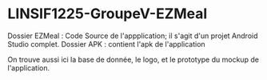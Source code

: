 ﻿# LINSIF1225-GroupeV-EZMeal

Dossier EZMeal : Code Source de l'appplication; il s'agit d'un projet Android Studio complet.
Dossier APK : contient l'apk de l'application

On trouve aussi ici la base de donnée, le logo, et le prototype du mockup de l'application.
